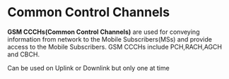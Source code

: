 # Common Control Channels

**GSM CCCHs(Common Control Channels)** are used for conveying information from network to the Mobile Subscribers(MSs) and provide access to the Mobile Subscribers. GSM CCCHs include PCH,RACH,AGCH and CBCH.

Can be used on Uplink or Downlink but only one at time
